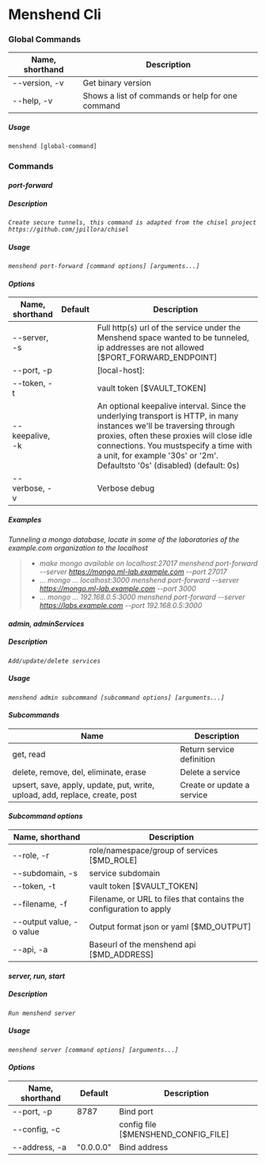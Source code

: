 Menshend Cli
========
### Global Commands
| Name, shorthand | Description |
| ------ | -----|
| --version, -v | Get binary version |
| --help, -v | Shows a list of commands or help for one command |
##### Usage
```menshend [global-command]```
### Commands
#### <i class="icon-angle-right"/>port-forward
##### Description
```Create secure tunnels, this command is adapted from the chisel project https://github.com/jpillora/chisel```
##### Usage
```menshend port-forward [command options] [arguments...]```
#### Options
| Name, shorthand | Default | Description |
| ------ | ------ | -----|
| --server, -s  |  | Full http(s) url of the service under the Menshend space wanted to be tunneled, ip addresses are not allowed [$PORT_FORWARD_ENDPOINT]|
| --port, -p | | [local-host]:<local-port> |
| --token, -t | | vault token [$VAULT_TOKEN] |
| --keepalive, -k |   | An optional keepalive interval. Since the underlying transport is HTTP, in many instances we'll be traversing through proxies, often these proxies will close idle connections. You mustspecify a time with a unit, for example '30s' or '2m'. Defaultsto '0s' (disabled) (default: 0s) |
| --verbose, -v| | Verbose debug |

##### Examples
 Tunneling a mongo database, locate in some of the laboratories of the example.com organization to the localhost
 >-  make mongo available on localhost:27017
     menshend port-forward   --server https://mongo.ml-lab.example.com  --port 27017
> -  ... mongo ... localhost:3000
     menshend port-forward  --server https://mongo.ml-lab.example.com  --port 3000
> - ... mongo ... 192.168.0.5:3000
     menshend port-forward  --server https://labs.example.com  --port 192.168.0.5:3000

#### <i class="icon-angle-right"/>admin, adminServices
##### Description
```Add/update/delete services```
##### Usage
```menshend admin subcommand [subcommand options] [arguments...]```
#### Subcommands
| Name |  Description |
| ------ | -----|
| get, read  | Return service definition |
| delete, remove, del, eliminate, erase | Delete a service |
| upsert, save, apply, update, put, write, upload, add, replace, create, post | Create or update a service |

#### Subcommand options
| Name, shorthand | Description |
| ------ | -----|
| --role, -r | role/namespace/group of services [$MD_ROLE] |
| --subdomain, -s | service subdomain |
| --token, -t | vault token [$VAULT_TOKEN] |
| --filename, -f | Filename, or URL to files that contains the configuration to apply|
| --output value, -o value| Output format json or yaml [$MD_OUTPUT] |
|--api, -a |Baseurl of the menshend api [$MD_ADDRESS]|

#### <i class="icon-angle-right"/> server, run, start
##### Description
```Run menshend server```
##### Usage
```menshend server [command options] [arguments...]```
#### Options
| Name, shorthand | Default | Description |
| ------ | ------ | -----|
| --port, -p | 8787 | Bind port|
| --config, -c | | config file [$MENSHEND_CONFIG_FILE] |
| --address, -a | "0.0.0.0" | Bind address  |

